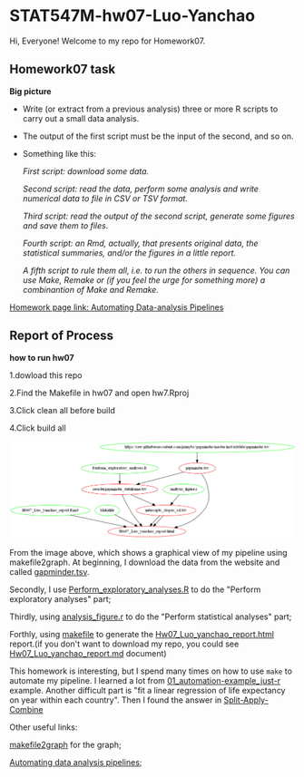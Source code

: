
# STAT547M-hw07-Luo-Yanchao

Hi, Everyone! Welcome to my repo for Homework07.

## Homework07 task

**Big picture**

+ Write (or extract from a previous analysis) three or more R scripts to carry out a small data analysis.

+ The output of the first script must be the input of the second, and so on.

+ Something like this:

    *First script: download some data.*
    
    *Second script: read the data, perform some analysis and write numerical data to file in CSV or TSV format.*
    
    *Third script: read the output of the second script, generate some figures and save them to files.*
    
    *Fourth script: an Rmd, actually, that presents original data, the statistical summaries, and/or the figures in a little report.*
    
    *A fifth script to rule them all, i.e. to run the others in sequence.*
    *You can use Make, Remake or (if you feel the urge for something more) a combinantion of Make and Remake.*
    
[Homework page link: Automating Data-analysis Pipelines](https://stat545.com/hw07_automation.html)

## Report of Process

**how to run hw07**

1.dowload this repo

2.Find the Makefile in hw07 and open hw7.Rproj

3.Click clean all before build

4.Click build all

![](https://github.com/yanchaoluo/STAT545-hw-Luo-Yanchao/blob/master/hw7/graaph.png?raw=true)

From the image above, which shows a graphical view of my pipeline using makefile2graph. At beginning, I download the data from the website and called [gapminder.tsv](https://github.com/yanchaoluo/STAT545-hw-Luo-Yanchao/blob/master/hw7/gapminder.tsv).

Secondly, I use [Perform_exploratory_analyses.R](https://github.com/yanchaoluo/STAT545-hw-Luo-Yanchao/blob/master/hw7/Perform_exploratory_analyses.R) to do the "Perform exploratory analyses" part; 

Thirdly, using [analysis_figure.r](https://github.com/yanchaoluo/STAT545-hw-Luo-Yanchao/blob/master/hw7/analysis_figure.r) to do the "Perform statistical analyses" part;

Forthly, using [makefile](https://github.com/yanchaoluo/STAT545-hw-Luo-Yanchao/blob/master/hw7/Makefile) to generate the [Hw07_Luo_yanchao_report.html](https://github.com/yanchaoluo/STAT545-hw-Luo-Yanchao/blob/master/hw7/Hw07_Luo_yanchao_report.html) report.(if you don't want to download my repo, you could see [Hw07_Luo_yanchao_report.md](https://github.com/yanchaoluo/STAT545-hw-Luo-Yanchao/blob/master/hw7/Hw07_Luo_yanchao_report.md) document)

This homework is interesting, but I spend many times on how to use `make` to automate my pipeline. I learned a lot from [01_automation-example_just-r](https://github.com/STAT545-UBC/STAT545-UBC.github.io/tree/master/automation10_holding-area/01_automation-example_just-r) example. Another difficult part is "fit a linear regression of life expectancy on year within each country". Then I found the answer in [Split-Apply-Combine](http://stat545.com/block024_group-nest-split-map.html)

Other useful links:

[makefile2graph](https://github.com/lindenb/makefile2graph) for the graph;

[Automating data analysis pipelines](http://stat545.com/automation00_index.html);


















